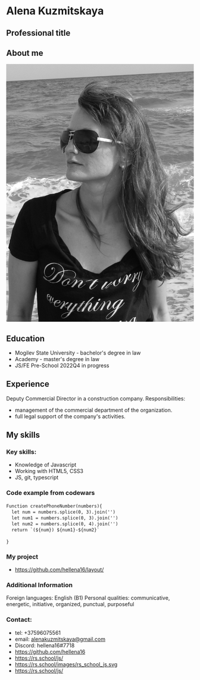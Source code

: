 # Alena Kuzmitskaya
## Professional title
## About me
![this photo](/img/DSCN3885.JPG)

## Education
* Mogilev State University - bachelor's degree in law
* Academy - master's degree in law
* JS/FE Pre-School 2022Q4 in progress

## Experience
Deputy Commercial Director in a construction company. 
Responsibilities:
- management of the commercial department of the organization.
- full legal support of the company's activities.

## My skills
### Key skills:
* Knowledge of Javascript
* Working with HTML5, CSS3
* JS, git, typescript

### Code example from codewars
```
Function createPhoneNumber(numbers){
  let num = numbers.splice(0, 3).join('')
  let num1 = numbers.splice(0, 3).join('')
  let num2 = numbers.splice(0, 4).join('')
  return `(${num}) ${num1}-${num2}`
  
}
```
### My project
* https://github.com/hellena16/layout/
### Additional Information
Foreign languages: English (B1)
Personal qualities:
communicative, energetic, initiative, organized,
punctual, purposeful

### Contact:
* tel: +37596075561 
* email: alenakuzmitskaya@gmail.com
* Discord: hellena16#7718
* https://github.com/hellena16
* https://rs.school/js/
* https://rs.school/images/rs_school_js.svg
* https://rs.school/js/

